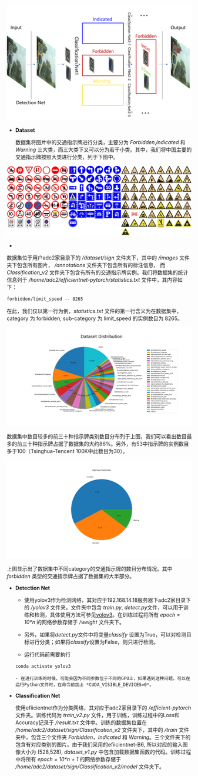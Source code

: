 <img src="./Images/Architecture.png" alt="Architecture" style="zoom:67%;" />

+ **Dataset**

  数据集将图片中的交通指示牌进行分类，主要分为 *Forbidden*,*Indicated* 和 *Warning* 三大类，而三大类下又可以分为若干小类。其中，我们将中国主要的交通指示牌按照大类进行分类，列于下图中。

![concate](./Images/concate.png)

+ 

  数据集位于用户adc2家目录下的 */dataset/sign* 文件夹下，其中的 */images* 文件夹下包含所有图片， */annotations* 文件夹下包含所有的标注信息， 而 *Classification_v2* 文件夹下包含有所有的交通指示牌实例。我们将数据集的统计信息列于 */home/adc2/efficientnet-pytorch/statistics.txt* 文件中，其内容如下：

  ``` txt
  forbidden/limit_speed -- 8265 
  ```

  在此，我们仅以第一行为例，*statistics.txt* 文件的第一行含义为在数据集中， category 为 forbidden, sub-category 为 limit_speed 的实例数目为 8265。

  

  

  

  ![dataset_distribution](./Images/dataset_distribution.png)

  数据集中数目较多的前三十种指示牌类别数目分布列于上图，我们可以看出数目最多的前三十种指示牌占据了数据集的大约86%。另外，有53中指示牌的实例数目多于100（Tsinghua-Tencent 100K中此数目为30）。

  ![dataset_distribution1](./Images/dataset_distribution1.png)

上图显示出了数据集中不同category的交通指示牌的数目分布情况。其中 *forbidden* 类型的交通指示牌占据了数据集的大半部分。

+ **Detection Net**

  - 使用yolov3作为检测网络，其对应于192.168.14.18服务器下adc2家目录下的 */yolov3* 文件夹。文件夹中包含 *train.py*, *detect.py*文件，可以用于训练和检测，具体使用方法可参见[yolov3](https://github.com/ultralytics/yolov3)。在训练过程将所有 *epoch = 10\*n* 的网络参数存储于 */weight* 文件夹下。

  - 另外，如果将*detect.py*文件中将变量*classify* 设置为True，可以对检测目标进行分类；如果将*classify*设置为False，则只进行检测。
  - 运行代码前需要执行
  ```shell
  conda activate yolov3
  
  - 在进行训练的时候，可能会因为不同参数位于不同的GPU上，如果遇到这种问题，可以在运行Python文件时，在命令前加上 *CUDA_VISIBLE_DEVICES=0*。

+ **Classification Net**

  使用efiicientnet作为分类网络，其对应于adc2家目录下的 */efficient-pytorch*文件夹。训练代码为 *train_v2.py* 文件，用于训练，训练过程中的Loss和Accuracy记录于 */result.txt* 文件中。训练的数据集位置在 */home/adc2/dataset/sign/Classification_v2* 文件夹下，其中的 */train* 文件夹中，包含三个文件夹 *Forbidden*，*Indicated* 和 *Warning*。三个文件夹下的包含有对应类别的图片。由于我们采用的efiicientnet-B6, 所以对应的输入图像大小为 (528,528), *dataset_v1.py* 中包含加载数据集函数的代码。训练过程中将所有 *epoch = 10\*n + 1* 的网络参数存储于 */home/adc2/dataset/sign/Classification_v2/model* 文件夹下。


